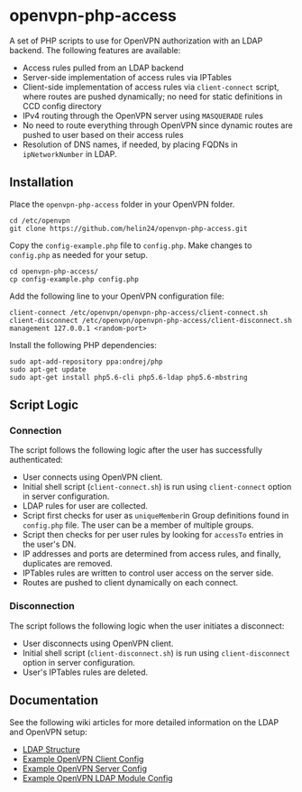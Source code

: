 # openvpn-php-access

A set of PHP scripts to use for OpenVPN authorization with an LDAP backend. The following features are available:

 - Access rules pulled from an LDAP backend
 - Server-side implementation of access rules via IPTables
 - Client-side implementation of access rules via `client-connect` script, where routes are pushed dynamically; no need for static definitions in CCD config directory
 - IPv4 routing through the OpenVPN server using `MASQUERADE` rules
 - No need to route everything through OpenVPN since dynamic routes are pushed to user based on their access rules
 - Resolution of DNS names, if needed, by placing FQDNs in `ipNetworkNumber` in LDAP.

## Installation

Place the `openvpn-php-access` folder in your OpenVPN folder.

```
cd /etc/openvpn
git clone https://github.com/helin24/openvpn-php-access.git
```

Copy the `config-example.php` file to `config.php`. Make changes to `config.php` as needed for your setup.

```
cd openvpn-php-access/
cp config-example.php config.php
```

Add the following line to your OpenVPN configuration file:

```
client-connect /etc/openvpn/openvpn-php-access/client-connect.sh
client-disconnect /etc/openvpn/openvpn-php-access/client-disconnect.sh
management 127.0.0.1 <random-port>
```

Install the following PHP dependencies:

```
sudo apt-add-repository ppa:ondrej/php
sudo apt-get update
sudo apt-get install php5.6-cli php5.6-ldap php5.6-mbstring
```

## Script Logic

### Connection

The script follows the following logic after the user has successfully authenticated:

 - User connects using OpenVPN client.
 - Initial shell script (`client-connect.sh`) is run using `client-connect` option in server configuration.
 - LDAP rules for user are collected.
  - Script first checks for user as `uniqueMember`in Group definitions found in `config.php` file. The user can be a member of multiple groups.
  - Script then checks for per user rules by looking for `accessTo` entries in the user's DN.
  - IP addresses and ports are determined from access rules, and finally, duplicates are removed.
 - IPTables rules are written to control user access on the server side.
 - Routes are pushed to client dynamically on each connect.

### Disconnection

The script follows the following logic when the user initiates a disconnect:

- User disconnects using OpenVPN client.
- Initial shell script (`client-disconnect.sh`) is run using `client-disconnect` option in server configuration.
- User's IPTables rules are deleted.

## Documentation

See the following wiki articles for more detailed information on the LDAP and OpenVPN setup:

- [LDAP Structure](https://github.com/helin24/openvpn-php-access/wiki/LDAP-Structure "LDAP Structure")
- [Example OpenVPN Client Config](https://github.com/helin24/openvpn-php-access/wiki/Example-OpenVPN-Client-Config "Example OpenVPN Client Config")
- [Example OpenVPN Server Config](https://github.com/helin24/openvpn-php-access/wiki/Example-OpenVPN-Server-Config "Example OpenVPN Server Config")
- [Example OpenVPN LDAP Module Config](https://github.com/helin24/openvpn-php-access/wiki/Example-OpenVPN-LDAP-Module-Config "Example OpenVPN LDAP Module Config")
